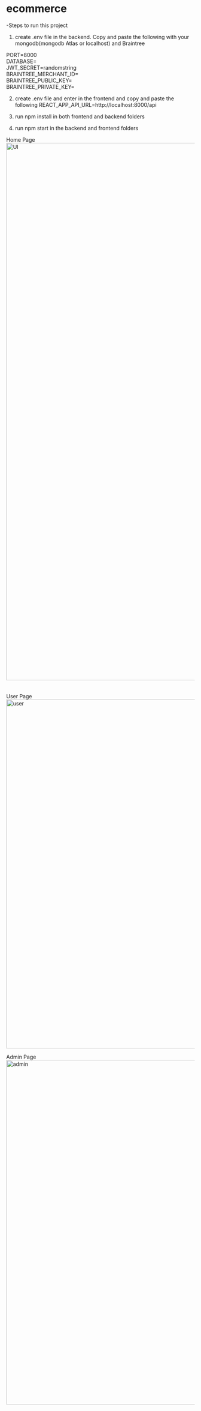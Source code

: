 # ecommerce

-Steps to run this project

1. create .env file in the backend. Copy and paste the following with your mongodb(mongodb Atlas or localhost) and Braintree

PORT=8000 <br>
DATABASE= <br>
JWT_SECRET=randomstring <br>
BRAINTREE_MERCHANT_ID=  <br>
BRAINTREE_PUBLIC_KEY=  <br>
BRAINTREE_PRIVATE_KEY= <br>

2. create .env file and enter in the frontend and copy and paste the following
REACT_APP_API_URL=http://localhost:8000/api

3. run npm install in both frontend and backend folders
4. run npm start in the backend and frontend folders

Home Page
<br>
<img width="1432" alt="UI" src="https://github.com/mzhang61/BookStore-MERN/assets/81703337/3d9f9f3c-bfb9-4e32-b7cd-0302611051a1">
<br>
<br>
<br>
User Page
<br>
<img width="930" alt="user" src="https://github.com/mzhang61/BookStore-MERN/assets/81703337/d48f8f3e-bd84-4d3d-bded-90fcfe99f648">
<br>

Admin Page<br>
<img width="918" alt="admin" src="https://github.com/mzhang61/BookStore-MERN/assets/81703337/0e9f94e3-5974-4bf9-89eb-2c3a674071f7">
<br>

